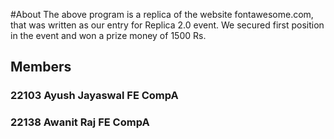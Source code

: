 #About
The above program is a replica of the website fontawesome.com, that was written as our entry for Replica 2.0 event. We secured first position in the event and won a prize money of 1500 Rs.
## Members
### 22103 Ayush Jayaswal FE CompA
### 22138 Awanit Raj FE CompA

